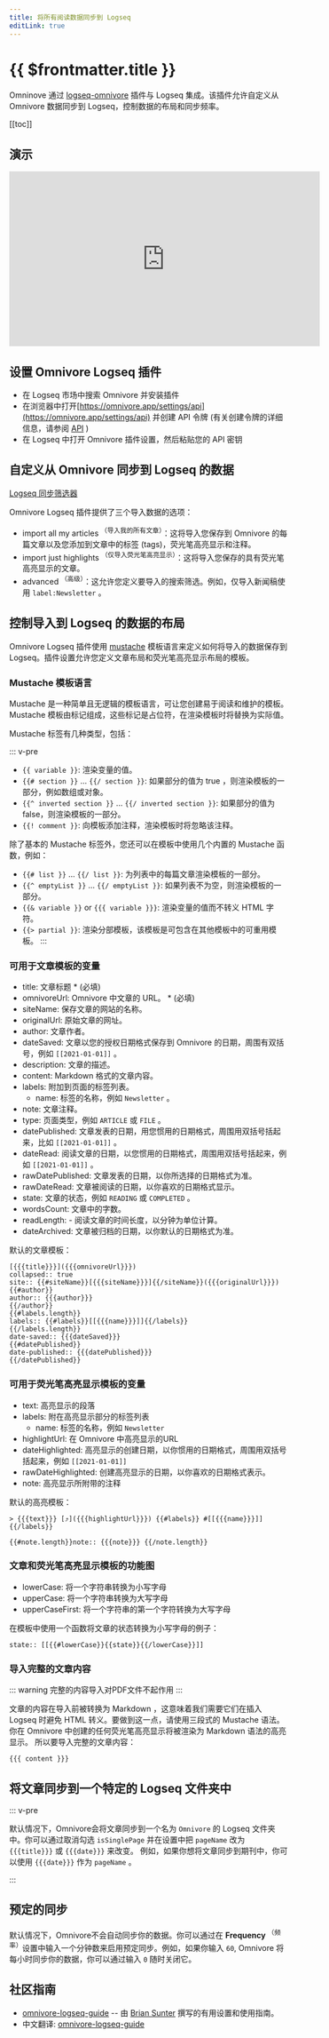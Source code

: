 ```yaml
---
title: 将所有阅读数据同步到 Logseq
editLink: true
---
```


# {{ $frontmatter.title }}

Omninove 通过 [logseq-omnivore](https://github.com/omnivore-app/logseq-omnivore) 插件与 Logseq 集成。该插件允许自定义从 Omnivore 数据同步到 Logseq，控制数据的布局和同步频率。

[[toc]]

## 演示

<iframe width="560" height="315" src="https://www.youtube.com/embed/Cc6DbBtOs14" title="YouTube video player" frameborder="0" allow="accelerometer; autoplay; clipboard-write; encrypted-media; gyroscope; picture-in-picture; web-share" allowfullscreen></iframe>

## 设置 Omnivore Logseq 插件

- 在 Logseq 市场中搜索 Omnivore 并安装插件
- 在浏览器中打开[https://omnivore.app/settings/api](https://omnivore.app/settings/api) 并创建 API 令牌 (有关创建令牌的详细信息，请参阅 [API](./api.md) )
- 在 Logseq 中打开 Omnivore 插件设置，然后粘贴您的 API 密钥

## 自定义从 Omnivore 同步到 Logseq 的数据

[Logseq 同步筛选器](../../integrations/images/logseq-sync-filter.png)

Omnivore Logseq 插件提供了三个导入数据的选项：

- import all my articles <sup>（导入我的所有文章）</sup>：这将导入您保存到 Omnivore 的每篇文章以及您添加到文章中的标签 (tags)，荧光笔高亮显示和注释。
- import just highlights <sup>（仅导入荧光笔高亮显示）</sup>：这将导入您保存的具有荧光笔高亮显示的文章。
- advanced <sup>（高级）</sup>：这允许您定义要导入的搜索筛选。例如，仅导入新闻稿使用 `label:Newsletter` 。

## 控制导入到 Logseq 的数据的布局

Omnivore Logseq 插件使用 [mustache](https://mustache.github.io/) 模板语言来定义如何将导入的数据保存到 Logseq。插件设置允许您定义文章布局和荧光笔高亮显示布局的模板。

### Mustache 模板语言

Mustache 是一种简单且无逻辑的模板语言，可让您创建易于阅读和维护的模板。Mustache 模板由标记组成，这些标记是占位符，在渲染模板时将替换为实际值。

Mustache 标签有几种类型，包括：

::: v-pre

-   `{{ variable }}`: 渲染变量的值。
-   `{{# section }}` ... `{{/ section }}`: 如果部分的值为 true ，则渲染模板的一部分，例如数组或对象。
-   `{{^ inverted section }}` ... `{{/ inverted section }}`: 如果部分的值为 false，则渲染模板的一部分。
-   `{{! comment }}`: 向模板添加注释，渲染模板时将忽略该注释。

除了基本的 Mustache 标签外，您还可以在模板中使用几个内置的 Mustache 函数，例如：

-   `{{# list }}` ... `{{/ list }}`: 为列表中的每篇文章渲染模板的一部分。
-   `{{^ emptyList }}` ... `{{/ emptyList }}`: 如果列表不为空，则渲染模板的一部分。
-   `{{& variable }}` or `{{{ variable }}}`: 渲染变量的值而不转义 HTML 字符。
-   `{{> partial }}`: 渲染分部模板，该模板是可包含在其他模板中的可重用模板。
    :::

### 可用于文章模板的变量

- title: 文章标题 * (必填)
- omnivoreUrl: Omnivore 中文章的 URL。 * (必填)
- siteName: 保存文章的网站的名称。
- originalUrl: 原始文章的网址。
- author: 文章作者。
- dateSaved: 文章以您的授权日期格式保存到 Omnivore 的日期，周围有双括号，例如 `[[2021-01-01]]` 。
- description: 文章的描述。
- content: Markdown 格式的文章内容。
- labels: 附加到页面的标签列表。
  - name: 标签的名称，例如 `Newsletter` 。
- note: 文章注释。
- type: 页面类型，例如 `ARTICLE` 或 `FILE` 。
- datePublished: 文章发表的日期，用您惯用的日期格式，周围用双括号括起来，比如 `[[2021-01-01]]` 。
- dateRead: 阅读文章的日期，以您惯用的日期格式，周围用双括号括起来，例如 `[[2021-01-01]]` 。
- rawDatePublished: 文章发表的日期，以你所选择的日期格式为准。
- rawDateRead: 文章被阅读的日期，以你喜欢的日期格式显示。
- state: 文章的状态，例如 `READING` 或 `COMPLETED` 。
- wordsCount: 文章中的字数。
- readLength: -   阅读文章的时间长度，以分钟为单位计算。
- dateArchived: 文章被归档的日期，以你默认的日期格式为准。

默认的文章模板：

```
[{{{title}}}]({{{omnivoreUrl}}})
collapsed:: true
site:: {{#siteName}}[{{{siteName}}}]{{/siteName}}({{{originalUrl}}})
{{#author}}
author:: {{{author}}}
{{/author}}
{{#labels.length}}
labels:: {{#labels}}[[{{{name}}}]]{{/labels}}
{{/labels.length}}
date-saved:: {{{dateSaved}}}
{{#datePublished}}
date-published:: {{{datePublished}}}
{{/datePublished}}
```

### 可用于荧光笔高亮显示模板的变量

- text: 高亮显示的段落
- labels: 附在高亮显示部分的标签列表
  - name: 标签的名称，例如 `Newsletter`
- highlightUrl: 在 Omnivore 中高亮显示的URL
- dateHighlighted: 高亮显示的创建日期，以你惯用的日期格式，周围用双括号括起来，例如 `[[2021-01-01]]`
- rawDateHighlighted: 创建高亮显示的日期，以你喜欢的日期格式表示。
- note: 高亮显示所附带的注释

默认的高亮模板：

```
> {{{text}}} [⤴️]({{{highlightUrl}}}) {{#labels}} #[[{{{name}}}]] {{/labels}}

{{#note.length}}note:: {{{note}}} {{/note.length}}
```


### 文章和荧光笔高亮显示模板的功能图

- lowerCase: 将一个字符串转换为小写字母
- upperCase: 将一个字符串转换为大写字母
- upperCaseFirst: 将一个字符串的第一个字符转换为大写字母

在模板中使用一个函数将文章的状态转换为小写字母的例子：

```
state:: [[{{#lowerCase}}{{state}}{{/lowerCase}}]]
```

### 导入完整的文章内容

::: warning 完整的内容导入对PDF文件不起作用
:::

文章的内容在导入前被转换为 Markdown ，这意味着我们需要它们在插入 Logseq 时避免 HTML 转义。要做到这一点，请使用三段式的 Mustache 语法。
你在 Omnivore 中创建的任何荧光笔高亮显示将被渲染为 Markdown 语法的高亮显示。
所以要导入完整的文章内容：

```
{{{ content }}}
```

## 将文章同步到一个特定的 Logseq 文件夹中

::: v-pre

默认情况下，Omnivore会将文章同步到一个名为 `Omnivore` 的 Logseq 文件夹中。你可以通过取消勾选 `isSinglePage` 并在设置中把 `pageName` 改为 `{{{title}}}` 或 `{{{date}}}` 来改变。 例如，如果你想将文章同步到期刊中，你可以使用 `{{{date}}}` 作为 `pageName` 。

:::

## 预定的同步

默认情况下，Omnivore不会自动同步你的数据。你可以通过在 **Frequency** <sup>（频率）</sup>设置中输入一个分钟数来启用预定同步。例如，如果你输入 `60`, Omnivore 将每小时同步你的数据，你可以通过输入 `0` 随时关闭它。

## 社区指南

- [omnivore-logseq-guide](https://briansunter.com/graph/#/page/omnivore-logseq-guide?anchor=ls-block-62b28de3-0e9e-456e-bf29-7e2541213aa5) -- 由 [Brian Sunter](https://briansunter.com/) 撰写的有用设置和使用指南。
- 中文翻译: [omnivore-logseq-guide](https://sywhb.github.io/#/page/omnivore-logseq%20%E6%8C%87%E5%8D%97)
